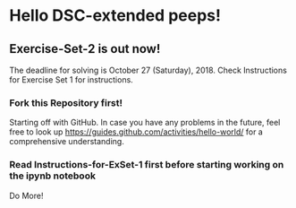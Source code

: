 # Hello DSC-extended peeps!

## Exercise-Set-2 is out now!

The deadline for solving is October 27 (Saturday), 2018.
Check Instructions for Exercise Set 1 for instructions.

### Fork this Repository first!

Starting off with GitHub.
In case you have any problems in the future, feel free to look up https://guides.github.com/activities/hello-world/
for a comprehensive understanding.

### Read Instructions-for-ExSet-1 first before starting working on the ipynb notebook

Do More!
